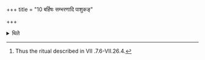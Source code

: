 +++
title = "10 बर्हिषः सम्भरणादि पाशुकङ्"

+++

<details><summary>थिते</summary>

10. He starts the work of the animal-sacrifice beginning with bringing of sacred grass. The work is the same (as in the basic pradigm) upto the offering of the omentum.[^1]  

[^1]: Thus the ritual described in VII .7.6-VII.26.4.  
</details>
